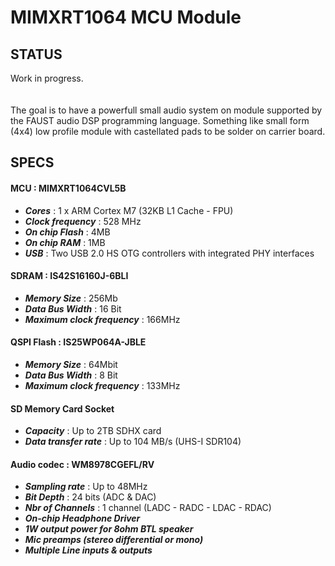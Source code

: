 # MIMXRT1064 MCU Module
## STATUS
Work in progress.  
</br></br>
The goal is to have a powerfull small audio system on module supported by the FAUST audio DSP programming language. 
Something like small form (4x4) low profile module with castellated pads to be solder on carrier board.
## SPECS
#### MCU : MIMXRT1064CVL5B 
* ***Cores*** : 1 x ARM Cortex M7 (32KB L1 Cache - FPU)
* ***Clock frequency*** : 528 MHz  
* ***On chip Flash*** : 4MB  
* ***On chip RAM*** : 1MB
* ***USB*** : Two USB 2.0 HS OTG controllers with integrated PHY interfaces
#### SDRAM : IS42S16160J-6BLI
* ***Memory Size*** : 256Mb
* ***Data Bus Width*** : 16 Bit
* ***Maximum clock frequency*** : 166MHz
#### QSPI Flash : IS25WP064A-JBLE
* ***Memory Size*** : 64Mbit
* ***Data Bus Width*** : 8 Bit
* ***Maximum clock frequency*** : 133MHz
#### SD Memory Card Socket
* ***Capacity*** : Up to 2TB SDHX card
* ***Data transfer rate*** : Up to 104 MB/s (UHS-I SDR104)
#### Audio codec : WM8978CGEFL/RV
* ***Sampling rate*** : Up to 48MHz
* ***Bit Depth*** : 24 bits (ADC & DAC)
* ***Nbr of Channels*** : 1 channel (LADC - RADC - LDAC - RDAC)
* ***On-chip Headphone Driver***
* ***1W output power for 8ohm BTL speaker***
* ***Mic preamps (stereo differential or mono)***
* ***Multiple Line inputs & outputs*** 
